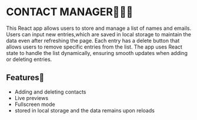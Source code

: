 
# CONTACT MANAGER🧑‍🧑‍🧒

This React app allows users to store and manage a list of names and emails. Users can input new entries,which are saved in local storage to maintain the data even after refreshing the page. Each entry has a delete button that allows users to remove specific entries from the list. The app uses React state to handle the list dynamically, ensuring smooth updates when adding or deleting entries.
 
 



## Features📍

- Adding and deleting contacts
- Live previews
- Fullscreen mode
- stored in local storage and the data remains upon reloads

